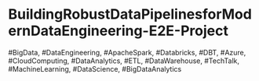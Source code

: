# BuildingRobustDataPipelinesforModernDataEngineering-E2E-Project
#BigData, #DataEngineering, #ApacheSpark, #Databricks, #DBT, #Azure, #CloudComputing, #DataAnalytics, #ETL, #DataWarehouse, #TechTalk, #MachineLearning, #DataScience, #BigDataAnalytics
